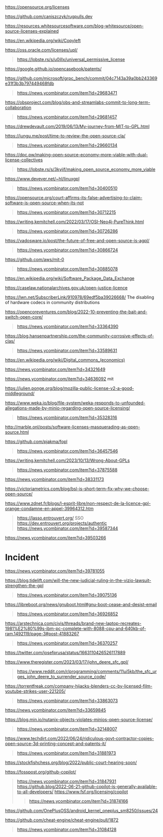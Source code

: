 https://opensource.org/licenses

https://github.com/caniszczyk/rugpulls.dev

https://resources.whitesourcesoftware.com/blog-whitesource/open-source-licenses-explained

https://en.wikipedia.org/wiki/Copyleft

https://oss.oracle.com/licenses/upl/
> https://lobste.rs/s/u0illx/universal_permissive_license

https://google.github.io/opencasebook/patents/

https://github.com/microsoft/grpc_bench/commit/04c7143a39a0bb243369e31f3b3b797449468fdb
> https://news.ycombinator.com/item?id=29683471

https://obsproject.com/blog/obs-and-streamlabs-commit-to-long-term-collaboration
> https://news.ycombinator.com/item?id=29681457

https://drewdevault.com/2019/06/13/My-journey-from-MIT-to-GPL.html

https://jungu.me/post/time-to-review-the-open-source-cla/
> https://news.ycombinator.com/item?id=29660134

https://dpc.pw/making-open-source-economy-more-viable-with-dual-license-collectives
> https://lobste.rs/s/3kyiif/making_open_source_economy_more_viable

https://www.devever.net/~hl/linuxgpl
> https://news.ycombinator.com/item?id=30400510

https://opensource.org/court-affirms-its-false-advertising-to-claim-software-is-open-source-when-its-not
> https://news.ycombinator.com/item?id=30712215

https://writing.kemitchell.com/2022/03/17/OSI-Neo4j-PureThink.html
> https://news.ycombinator.com/item?id=30726286

https://vadosware.io/post/the-future-of-free-and-open-source-is-agpl/
> https://news.ycombinator.com/item?id=30866724

https://github.com/aws/mit-0
> https://news.ycombinator.com/item?id=30885078

https://en.wikipedia.org/wiki/Software_Package_Data_Exchange

https://caselaw.nationalarchives.gov.uk/open-justice-licence

https://lwn.net/SubscriberLink/910978/69edf5ba39026668/ The disabling of hardware codecs in community distributions

https://opencoreventures.com/blog/2022-10-preventing-the-bait-and-switch-open-core/
> https://news.ycombinator.com/item?id=33364390

https://blog.hansenpartnership.com/the-community-corrosive-effects-of-clas/
> https://news.ycombinator.com/item?id=33589631

https://en.wikipedia.org/wiki/Digital_commons_(economics)

https://news.ycombinator.com/item?id=34321649

https://news.ycombinator.com/item?id=34636092 mit

https://julien.ponge.org/blog/mozilla-public-license-v2-a-good-middleground/

https://www.weka.io/blog/file-system/weka-responds-to-unfounded-allegations-made-by-minio-regarding-open-source-licensing/
> https://news.ycombinator.com/item?id=35328316

http://marble.onl/posts/software-licenses-masquerading-as-open-source.html

https://github.com/pjakma/fopl
> https://news.ycombinator.com/item?id=36457546

https://writing.kemitchell.com/2023/10/13/Wrong-About-GPLs
> https://news.ycombinator.com/item?id=37875588

https://news.ycombinator.com/item?id=38331173

https://victoriametrics.com/blog/bsl-is-short-term-fix-why-we-choose-open-source/

https://www.zdnet.fr/blogs/l-esprit-libre/non-respect-de-la-licence-gpl-orange-condamne-en-appel-39964312.htm
> https://lasso.entrouvert.org/ SSO
> https://dev.entrouvert.org/projects/authentic
> https://news.ycombinator.com/item?id=39587344

https://news.ycombinator.com/item?id=39503266

# Incident
https://news.ycombinator.com/item?id=39781055

https://blog.tidelift.com/will-the-new-judicial-ruling-in-the-vizio-lawsuit-strengthen-the-gpl
> https://news.ycombinator.com/item?id=39075136

https://libreboot.org/news/gnuboot.html#gnu-boot-cease-and-desist-email
> https://news.ycombinator.com/item?id=36926852

https://arstechnica.com/civis/threads/brand-new-laptop-recreates-1981%E2%80%99s-ibm-pc-complete-with-8088-cpu-and-640kb-of-ram.1492119/page-3#post-41883267
> https://news.ycombinator.com/item?id=36370257

https://twitter.com/josefprusa/status/1663110426526117889

https://www.theregister.com/2023/03/17/john_deere_sfc_gpl/
> https://www.reddit.com/r/programming/comments/11ui5kb/the_sfc_urges_john_deere_to_surrender_source_code/

https://torrentfreak.com/company-hijacks-blenders-cc-by-licensed-film-youtube-strikes-user-221205/
> https://news.ycombinator.com/item?id=33863073

https://news.ycombinator.com/item?id=33659845

https://blog.min.io/nutanix-objects-violates-minios-open-source-license/
> https://news.ycombinator.com/item?id=32148007

https://www.techdirt.com/2022/06/24/ridiculous-govt-contractor-copies-open-source-3d-printing-concept-and-patents-it/
> https://news.ycombinator.com/item?id=31881973

https://stockfishchess.org/blog/2022/public-court-hearing-soon/

https://fosspost.org/github-copilot/
> https://news.ycombinator.com/item?id=31847931
> https://github.blog/2022-06-21-github-copilot-is-generally-available-to-all-developers/
> https://www.fsf.org/licensing/copilot
> > https://news.ycombinator.com/item?id=31874166

https://github.com/OnePlusOSS/android_kernel_oneplus_sm8250/issues/24

https://github.com/cheat-engine/cheat-engine/pull/1872
> https://news.ycombinator.com/item?id=31084128